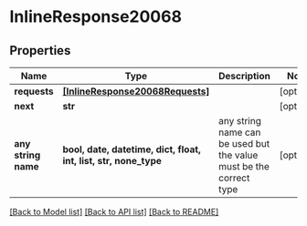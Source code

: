 # InlineResponse20068


## Properties
Name | Type | Description | Notes
------------ | ------------- | ------------- | -------------
**requests** | [**[InlineResponse20068Requests]**](InlineResponse20068Requests.md) |  | [optional] 
**next** | **str** |  | [optional] 
**any string name** | **bool, date, datetime, dict, float, int, list, str, none_type** | any string name can be used but the value must be the correct type | [optional]

[[Back to Model list]](../README.md#documentation-for-models) [[Back to API list]](../README.md#documentation-for-api-endpoints) [[Back to README]](../README.md)


